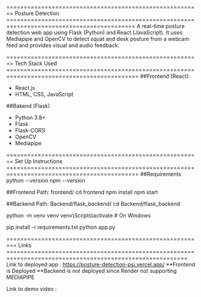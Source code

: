 ========================================================     Posture Detection        ===========================================================================================
A real-time posture detection web app using Flask (Python) and React (JavaScript). 
It uses Mediapipe and OpenCV to detect squat and desk posture from a webcam feed and provides visual and audio feedback.


========================================================    Tech Stack Used           ============================================================================================ 
##Frontend (React):
- React.js
- HTML, CSS, JavaScript

##Bakend (Flask)
- Python 3.8+
- Flask
- Flask-CORS
- OpenCV
- Mediapipe

========================================================    Set Up Instructions       ============================================================================================
##Requirements
python --version
npm --version


##Frontend
Path: frontend/
cd frontend
npm install
npm start


##Backend
Path: Backend/flask_backend/
cd Backend/flask_backend

python -m venv venv
venv\Scripts\activate        # On Windows

pip install -r requirements.txt
python app.py

=========================================================   Links  ==========================================================================================================
Link to deployed app  : https://posture-detection-psi.vercel.app/
**Frontend is Deployed 
**Backend is not deployed since Render not supporting MEDIAPIPE 

Link to demo video : 


